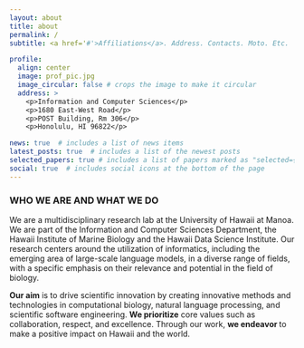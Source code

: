 ```yaml
---
layout: about
title: about
permalink: /
subtitle: <a href='#'>Affiliations</a>. Address. Contacts. Moto. Etc.

profile:
  align: center
  image: prof_pic.jpg
  image_circular: false # crops the image to make it circular
  address: >
    <p>Information and Computer Sciences</p>
    <p>1680 East-West Road</p>
    <p>POST Building, Rm 306</p>
    <p>Honolulu, HI 96822</p>

news: true  # includes a list of news items
latest_posts: true  # includes a list of the newest posts
selected_papers: true # includes a list of papers marked as "selected={true}"
social: true  # includes social icons at the bottom of the page
---
```

### WHO WE ARE AND WHAT WE DO
We are a multidisciplinary research lab at the University of Hawaii at Manoa. 
We are part of the Information and Computer Sciences Department, the Hawaii 
Institute of Marine Biology and the Hawaii Data Science Institute. 
Our research centers around the utilization of informatics, including the emerging area 
of large-scale language models, in a diverse range of fields, with a specific emphasis on their relevance and 
potential in the field of biology.

<strong>Our aim</strong> is to drive scientific innovation by creating innovative methods and technologies 
in computational biology, natural language processing, and scientific software engineering. 
<strong>We prioritize</strong> core values such as collaboration, respect, and excellence. 
Through our work, <strong>we endeavor </strong>to make a positive impact on Hawaii and the world.

